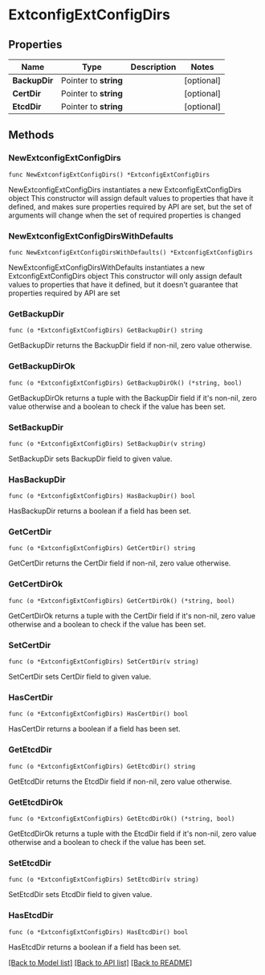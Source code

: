 # ExtconfigExtConfigDirs

## Properties

Name | Type | Description | Notes
------------ | ------------- | ------------- | -------------
**BackupDir** | Pointer to **string** |  | [optional] 
**CertDir** | Pointer to **string** |  | [optional] 
**EtcdDir** | Pointer to **string** |  | [optional] 

## Methods

### NewExtconfigExtConfigDirs

`func NewExtconfigExtConfigDirs() *ExtconfigExtConfigDirs`

NewExtconfigExtConfigDirs instantiates a new ExtconfigExtConfigDirs object
This constructor will assign default values to properties that have it defined,
and makes sure properties required by API are set, but the set of arguments
will change when the set of required properties is changed

### NewExtconfigExtConfigDirsWithDefaults

`func NewExtconfigExtConfigDirsWithDefaults() *ExtconfigExtConfigDirs`

NewExtconfigExtConfigDirsWithDefaults instantiates a new ExtconfigExtConfigDirs object
This constructor will only assign default values to properties that have it defined,
but it doesn't guarantee that properties required by API are set

### GetBackupDir

`func (o *ExtconfigExtConfigDirs) GetBackupDir() string`

GetBackupDir returns the BackupDir field if non-nil, zero value otherwise.

### GetBackupDirOk

`func (o *ExtconfigExtConfigDirs) GetBackupDirOk() (*string, bool)`

GetBackupDirOk returns a tuple with the BackupDir field if it's non-nil, zero value otherwise
and a boolean to check if the value has been set.

### SetBackupDir

`func (o *ExtconfigExtConfigDirs) SetBackupDir(v string)`

SetBackupDir sets BackupDir field to given value.

### HasBackupDir

`func (o *ExtconfigExtConfigDirs) HasBackupDir() bool`

HasBackupDir returns a boolean if a field has been set.

### GetCertDir

`func (o *ExtconfigExtConfigDirs) GetCertDir() string`

GetCertDir returns the CertDir field if non-nil, zero value otherwise.

### GetCertDirOk

`func (o *ExtconfigExtConfigDirs) GetCertDirOk() (*string, bool)`

GetCertDirOk returns a tuple with the CertDir field if it's non-nil, zero value otherwise
and a boolean to check if the value has been set.

### SetCertDir

`func (o *ExtconfigExtConfigDirs) SetCertDir(v string)`

SetCertDir sets CertDir field to given value.

### HasCertDir

`func (o *ExtconfigExtConfigDirs) HasCertDir() bool`

HasCertDir returns a boolean if a field has been set.

### GetEtcdDir

`func (o *ExtconfigExtConfigDirs) GetEtcdDir() string`

GetEtcdDir returns the EtcdDir field if non-nil, zero value otherwise.

### GetEtcdDirOk

`func (o *ExtconfigExtConfigDirs) GetEtcdDirOk() (*string, bool)`

GetEtcdDirOk returns a tuple with the EtcdDir field if it's non-nil, zero value otherwise
and a boolean to check if the value has been set.

### SetEtcdDir

`func (o *ExtconfigExtConfigDirs) SetEtcdDir(v string)`

SetEtcdDir sets EtcdDir field to given value.

### HasEtcdDir

`func (o *ExtconfigExtConfigDirs) HasEtcdDir() bool`

HasEtcdDir returns a boolean if a field has been set.


[[Back to Model list]](../README.md#documentation-for-models) [[Back to API list]](../README.md#documentation-for-api-endpoints) [[Back to README]](../README.md)


